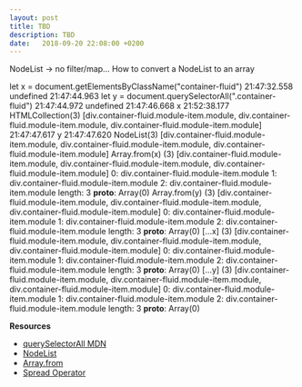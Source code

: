 ```yaml
---
layout: post
title: TBD
description: TBD
date:   2018-09-20 22:08:00 +0200
---
```


NodeList -> no filter/map...
How to convert a NodeList to an array

let x = document.getElementsByClassName("container-fluid")
21:47:32.558 undefined
21:47:44.963 let y = document.querySelectorAll(".container-fluid")
21:47:44.972 undefined
21:47:46.668 x
21:52:38.177 HTMLCollection(3) [div.container-fluid.module-item.module, div.container-fluid.module-item.module, div.container-fluid.module-item.module]
21:47:47.617 y
21:47:47.620 NodeList(3) [div.container-fluid.module-item.module, div.container-fluid.module-item.module, div.container-fluid.module-item.module]
Array.from(x)
(3) [div.container-fluid.module-item.module, div.container-fluid.module-item.module, div.container-fluid.module-item.module]
0: div.container-fluid.module-item.module
1: div.container-fluid.module-item.module
2: div.container-fluid.module-item.module
length: 3
__proto__: Array(0)
Array.from(y)
(3) [div.container-fluid.module-item.module, div.container-fluid.module-item.module, div.container-fluid.module-item.module]
0: div.container-fluid.module-item.module
1: div.container-fluid.module-item.module
2: div.container-fluid.module-item.module
length: 3
__proto__: Array(0)
[...x]
(3) [div.container-fluid.module-item.module, div.container-fluid.module-item.module, div.container-fluid.module-item.module]
0: div.container-fluid.module-item.module
1: div.container-fluid.module-item.module
2: div.container-fluid.module-item.module
length: 3
__proto__: Array(0)
[...y]
(3) [div.container-fluid.module-item.module, div.container-fluid.module-item.module, div.container-fluid.module-item.module]
0: div.container-fluid.module-item.module
1: div.container-fluid.module-item.module
2: div.container-fluid.module-item.module
length: 3
__proto__: Array(0)

**Resources**
* [querySelectorAll MDN](https://developer.mozilla.org/de/docs/Web/API/Document/querySelectorAll)
* [NodeList](https://developer.mozilla.org/de/docs/Web/API/NodeList)
* [Array.from](https://developer.mozilla.org/en-US/docs/Web/JavaScript/Reference/Global_Objects/Array/from)
* [Spread Operator](https://developer.mozilla.org/de/docs/Web/JavaScript/Reference/Operators/Spread_operator)